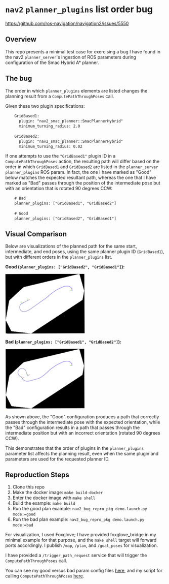 # `nav2` `planner_plugins` list order bug

https://github.com/ros-navigation/navigation2/issues/5550

## Overview

This repo presents a minimal test case for exercising a bug I have found in the nav2 `planner_server`'s ingestion of ROS parameters
during configuration of the Smac Hybrid A* planner.

## The bug

The order in which `planner_plugins` elements are listed changes the planning result from a `ComputePathThroughPoses` call.

Given these two plugin specifications:

```
    GridBased1:
      plugin: "nav2_smac_planner::SmacPlannerHybrid"
      minimum_turning_radius: 2.0

    GridBased2:
      plugin: "nav2_smac_planner::SmacPlannerHybrid"
      minimum_turning_radius: 0.02
```

If one attempts to use the `"GridBased1"` plugin ID in a `ComputePathThroughPoses` action, the resulting path will differ based on the order in which `GridBased1` and `GridBased2` are
listed in the `planner_server` `planner_plugins` ROS param. In fact, the one I have marked as "Good" below matches the expected resultant path, whereas the one that I have marked as "Bad" passes through
the position of the intermediate pose but with an orientation that is rotated 90 degrees CCW:

```
    # Bad
    planner_plugins: ["GridBased1", "GridBased2"]

    # Good
    planner_plugins: ["GridBased2", "GridBased1"]
```


## Visual Comparison

Below are visualizations of the planned path for the same start, intermediate, and end poses, using the same planner plugin ID (`GridBased1`), but with different orders in the `planner_plugins` list.

**Good (`planner_plugins: ["GridBased2", "GridBased1"]`):**

<img src="img/good_plan.png" alt="Good Plan" width="50%"/>

**Bad (`planner_plugins: ["GridBased1", "GridBased2"]`):**

<img src="img/bad_plan.png" alt="Bad Plan" width="50%"/>

As shown above, the "Good" configuration produces a path that correctly passes through the intermediate pose with the expected orientation, while the "Bad" configuration results in a path that passes through the intermediate position but with an incorrect orientation (rotated 90 degrees CCW).

This demonstrates that the order of plugins in the `planner_plugins` parameter list affects the planning result, even when the same plugin and parameters are used for the requested planner ID.

## Reproduction Steps

1. Clone this repo
2. Make the docker image: `make build-docker`
3. Enter the docker image with `make shell`
4. Build the example: `make build`
5. Run the good plan example: `nav2_bug_repro_pkg demo.launch.py mode:=good`
6. Run the bad plan example: `nav2_bug_repro_pkg demo.launch.py mode:=bad`

For visualization, I used Foxglove; I have provided foxglove_bridge in my minimal example for that purpose, and the `make shell` target will forward ports accordingly. I publish `/map`, `/plan`, and `/goal_poses` for visualization.

I have provided a `/trigger_path_request` service that will trigger the `ComputePathThroughPoses` call.

You can see my good versus bad param config files [here](https://github.com/acarrillo/minimal-nav2-params-bug/tree/main/nav2_bug_repro_pkg/config), and my script for calling `ComputePathThroughPoses` [here](https://github.com/acarrillo/minimal-nav2-params-bug/blob/main/nav2_bug_repro_pkg/scripts/path_request_node.py).

